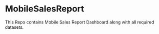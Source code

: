 # MobileSalesReport
This Repo contains Mobile Sales Report Dashboard along with all required datasets.
